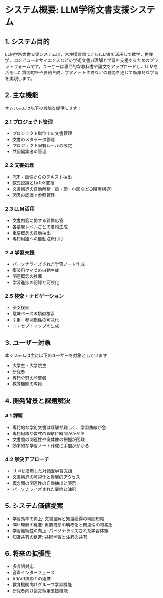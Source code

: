 # システム概要: LLM学術文書支援システム

## 1. システム目的

LLM学術文書支援システムは、大規模言語モデル(LLM)を活用して数学、物理学、コンピュータサイエンスなどの学術文書の理解と学習を支援するためのプラットフォームです。ユーザーは専門的な教科書や論文をアップロードし、LLMを活用した質問応答や要約生成、学習ノート作成などの機能を通じて効率的な学習を実現します。

## 2. 主な機能

本システムは以下の機能を提供します：

### 2.1 プロジェクト管理
- プロジェクト単位での文書管理
- 文書のメタデータ管理
- プロジェクト固有ルールの設定
- 共同編集者の管理

### 2.2 文書処理
- PDF・画像からのテキスト抽出
- 数式認識とLaTeX変換
- 文書構造の自動解析（章・節・小節などの階層構造）
- 図表の認識と参照管理

### 2.3 LLM活用
- 文書内容に関する質問応答
- 各階層レベルごとの要約生成
- 重要概念の自動抽出
- 専門用語への自動注釈付け

### 2.4 学習支援
- パーソナライズされた学習ノート作成
- 復習用クイズの自動生成
- 関連概念の推薦
- 学習進捗の記録と可視化

### 2.5 検索・ナビゲーション
- 全文検索
- 意味ベースの類似検索
- 引用・参照関係の可視化
- コンセプトマップの生成

## 3. ユーザー対象

本システムは主に以下のユーザーを対象としています：

- 大学生・大学院生
- 研究者
- 専門分野の学習者
- 教育機関の教員

## 4. 開発背景と課題解決

### 4.1 課題
- 専門的な学術文書は理解が難しく、学習曲線が急
- 専門用語や数式の理解に時間がかかる
- 文書間の関連性や全体像の把握が困難
- 効率的な学習ノート作成に手間がかかる

### 4.2 解決アプローチ
- LLMを活用した対話型学習支援
- 文書構造の可視化と階層的アクセス
- 概念間の関連性の自動抽出と表示
- パーソナライズされた要約と注釈

## 5. システム価値提案

- 学習効率の向上: 文書理解と知識獲得の時間短縮
- 深い理解の促進: 重要概念の明確化と関連性の可視化
- 学習継続性の向上: パーソナライズされた学習体験
- 知識共有の促進: 共同学習と注釈の共有

## 6. 将来の拡張性

- 多言語対応
- 音声インターフェース
- AR/VR技術との連携
- 教育機関向けグループ学習機能
- 研究者向け論文執筆支援機能
